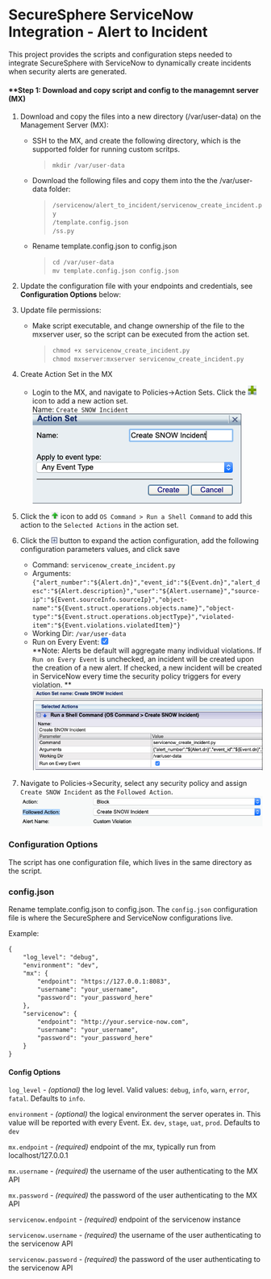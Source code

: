 # SecureSphere ServiceNow Integration - Alert to Incident

This project provides the scripts and configuration steps needed to integrate SecureSphere with ServiceNow to dynamically create incidents when security alerts are generated.  

#### **Step 1: Download and copy script and config to the managemnt server (MX)

1. Download and copy the files into a new directory (/var/user-data) on the Management Server (MX):
    - SSH to the MX, and create the following directory, which is the supported folder for running custom scritps.<br/>
        >`mkdir /var/user-data`
    - Download the following files and copy them into the the /var/user-data folder:<br />
        >`/servicenow/alert_to_incident/servicenow_create_incident.py`<br/>
        `/template.config.json`<br/>
        `/ss.py`<br/>
    - Rename template.config.json to config.json<br/>
        >`cd /var/user-data`<br/>
        `mv template.config.json config.json`<br/>
1. Update the configuration file with your endpoints and credentials, see **Configuration Options** below:
1. Update file permissions:
    - Make script executable, and change ownership of the file to the mxserver user, so the script can be executed from the action set.<br/>
        > `chmod +x servicenow_create_incident.py` <br/>
        `chmod mxserver:mxserver servicenow_create_incident.py`
1. Create Action Set in the MX
    - Login to the MX, and navigate to Policies->Action Sets. Click the ![plus.png](images/plus.png) icon to add a new action set.<br/>
    Name: `Create SNOW Incident`<br/>
    ![create-action-set-1.png](images/create-action-set-1.png)<br/>
1. Click the ![up.png](images/up.png) icon to add `OS Command > Run a Shell Command` to add this action to the `Selected Actions` in the action set.
1. Click the ![expand.png](images/expand.png) button to expand the action configuration, add the following configuration parameters values, and click save<br/> 
    - Command: `servicenow_create_incident.py`<br/>
    - Arguments: `{"alert_number":"${Alert.dn}","event_id":"${Event.dn}","alert_desc":"${Alert.description}","user":"${Alert.username}","source-ip":"${Event.sourceInfo.sourceIp}","object-name":"${Event.struct.operations.objects.name}","object-type":"${Event.struct.operations.objectType}","violated-item":"${Event.violations.violatedItem}"}`<br/>
    - Working Dir: `/var/user-data`<br/>
    - Run on Every Event: ![checked.png](images/checked.png)<br/>
    **Note: Alerts be default will aggregate many individual violations. If `Run on Every Event` is unchecked, an incident will be created upon the creation of a new alert. If checked, a new incident will be created in ServiceNow every time the security policy triggers for every violation. **
    ![create-action-set-2.png](images/create-action-set-2.png)
    
1. Navigate to Policies->Security, select any security policy and assign `Create SNOW Incident` as the `Followed Action`.
    ![assign-followed-action.png](images/assign-followed-action.png)


### Configuration Options ###

The script has one configuration file, which lives in the same directory as the script.

### config.json ###

Rename template.config.json to config.json.  The `config.json` configuration file is where the SecureSphere and ServiceNow configurations live. 

Example:

```
{
    "log_level": "debug",
    "environment": "dev",
    "mx": {
        "endpoint": "https://127.0.0.1:8083",
        "username": "your_username",
        "password": "your_password_here"
    },
    "servicenow": {
        "endpoint": "http://your.service-now.com",
        "username": "your_username",
        "password": "your_password_here"
    }
}
```

#### Config Options ####

`log_level` - _(optional)_ the log level. Valid values: `debug`, `info`, `warn`, `error`, `fatal`. Defaults to `info`.

`environment` - _(optional)_ the logical environment the server operates in.  This value will be reported with every Event.  Ex. `dev`, `stage`, `uat`, `prod`.  Defaults to `dev`

`mx.endpoint` - _(required)_ endpoint of the mx, typically run from localhost/127.0.0.1

`mx.username` - _(required)_ the username of the user authenticating to the MX API 

`mx.password` - _(required)_ the password of the user authenticating to the MX API 

`servicenow.endpoint` - _(required)_ endpoint of the servicenow instance

`servicenow.username` - _(required)_ the username of the user authenticating to the servicenow API 

`servicenow.password` - _(required)_ the password of the user authenticating to the servicenow API 